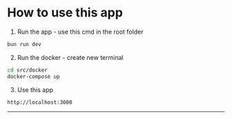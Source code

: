 # How to use this app

1. Run the app - use this cmd in the root folder
``` bash
bun run dev
```

2. Run the docker - create new terminal
``` bash
cd src/docker
docker-compose up
```

3. Use this app
``` bash
http://localhost:3000
```

---
